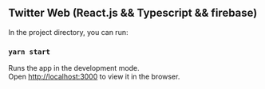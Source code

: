 ## Twitter Web (React.js && Typescript && firebase)

<!-- <img src="" alt="Twitter" /> -->

In the project directory, you can run:

### `yarn start`

Runs the app in the development mode.<br />
Open [http://localhost:3000](http://localhost:3000) to view it in the browser.
